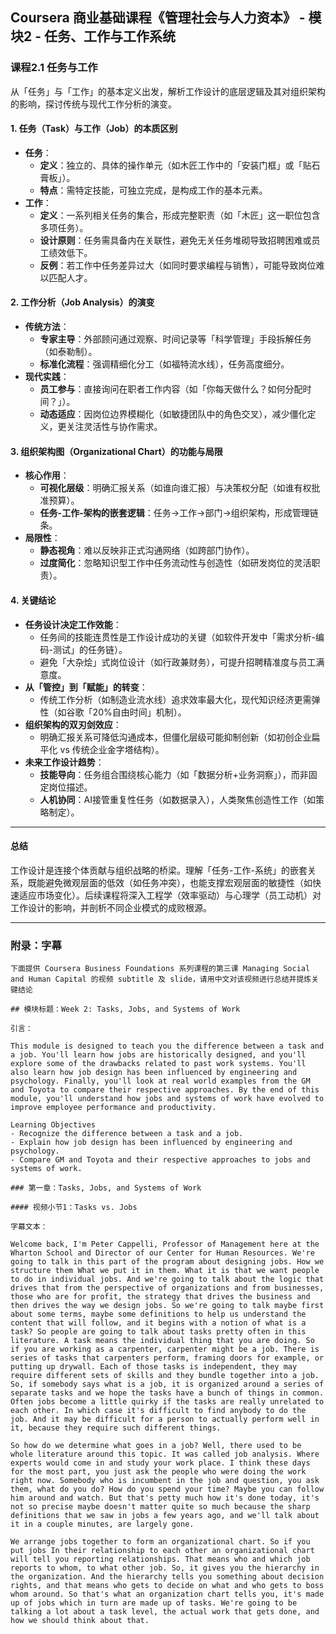 ## Coursera 商业基础课程《管理社会与人力资本》 - 模块2 - 任务、工作与工作系统

### 课程2.1 任务与工作

从「任务」与「工作」的基本定义出发，解析工作设计的底层逻辑及其对组织架构的影响，探讨传统与现代工作分析的演变。

#### 1. 任务（Task）与工作（Job）的本质区别 

- **任务**：  
  - **定义**：独立的、具体的操作单元（如木匠工作中的「安装门框」或「贴石膏板」）。  
  - **特点**：需特定技能，可独立完成，是构成工作的基本元素。  
- **工作**：  
  - **定义**：一系列相关任务的集合，形成完整职责（如「木匠」这一职位包含多项任务）。  
  - **设计原则**：任务需具备内在关联性，避免无关任务堆砌导致招聘困难或员工绩效低下。  
  - **反例**：若工作中任务差异过大（如同时要求编程与销售），可能导致岗位难以匹配人才。

#### 2. 工作分析（Job Analysis）的演变  

- **传统方法**：  
  - **专家主导**：外部顾问通过观察、时间记录等「科学管理」手段拆解任务（如泰勒制）。  
  - **标准化流程**：强调精细化分工（如福特流水线），任务高度细分。  
- **现代实践**：  
  - **员工参与**：直接询问在职者工作内容（如「你每天做什么？如何分配时间？」）。  
  - **动态适应**：因岗位边界模糊化（如敏捷团队中的角色交叉），减少僵化定义，更关注灵活性与协作需求。

#### 3. 组织架构图（Organizational Chart）的功能与局限  
- **核心作用**：  
  - **可视化层级**：明确汇报关系（如谁向谁汇报）与决策权分配（如谁有权批准预算）。  
  - **任务-工作-架构的嵌套逻辑**：任务→工作→部门→组织架构，形成管理链条。  
- **局限性**：  
  - **静态视角**：难以反映非正式沟通网络（如跨部门协作）。  
  - **过度简化**：忽略知识型工作中任务流动性与创造性（如研发岗位的灵活职责）。

#### 4. 关键结论  

- **任务设计决定工作效能**：  
  - 任务间的技能连贯性是工作设计成功的关键（如软件开发中「需求分析-编码-测试」的任务链）。  
  - 避免「大杂烩」式岗位设计（如行政兼财务），可提升招聘精准度与员工满意度。  
- **从「管控」到「赋能」的转变**：  
  - 传统工作分析（如制造业流水线）追求效率最大化，现代知识经济更需弹性（如谷歌「20%自由时间」机制）。  
- **组织架构的双刃剑效应**：  
  - 明确汇报关系可降低沟通成本，但僵化层级可能抑制创新（如初创企业扁平化 vs 传统企业金字塔结构）。  
- **未来工作设计趋势**：  
  - **技能导向**：任务组合围绕核心能力（如「数据分析+业务洞察」），而非固定岗位描述。  
  - **人机协同**：AI接管重复性任务（如数据录入），人类聚焦创造性工作（如策略制定）。  

---

#### 总结

工作设计是连接个体贡献与组织战略的桥梁。理解「任务-工作-系统」的嵌套关系，既能避免微观层面的低效（如任务冲突），也能支撑宏观层面的敏捷性（如快速适应市场变化）。后续课程将深入工程学（效率驱动）与心理学（员工动机）对工作设计的影响，并剖析不同企业模式的成败根源。

---

### 附录：字幕

```
下面提供 Coursera Business Foundations 系列课程的第三课 Managing Social and Human Capital 的视频 subtitle 及 slide，请用中文对该视频进行总结并提炼关键结论

## 模块标题：Week 2: Tasks, Jobs, and Systems of Work

引言：

This module is designed to teach you the difference between a task and a job. You'll learn how jobs are historically designed, and you'll explore some of the drawbacks related to past work systems. You'll also learn how job design has been influenced by engineering and psychology. Finally, you'll look at real world examples from the GM and Toyota to compare their respective approaches. By the end of this module, you'll understand how jobs and systems of work have evolved to improve employee performance and productivity.

Learning Objectives
- Recognize the difference between a task and a job.
- Explain how job design has been influenced by engineering and psychology.
- Compare GM and Toyota and their respective approaches to jobs and systems of work.

### 第一章：Tasks, Jobs, and Systems of Work

#### 视频小节1：Tasks vs. Jobs

字幕文本：

Welcome back, I'm Peter Cappelli, Professor of Management here at the Wharton School and Director of our Center for Human Resources. We're going to talk in this part of the program about designing jobs. How we structure them What we put it in them. What it is that we want people to do in individual jobs. And we're going to talk about the logic that drives that from the perspective of organizations and from businesses, those who are for profit, the strategy that drives the business and then drives the way we design jobs. So we're going to talk maybe first about some terms, maybe some definitions to help us understand the content that will follow, and it begins with a notion of what is a task? So people are going to talk about tasks pretty often in this literature. A task means the individual thing that you are doing. So if you are working as a carpenter, carpenter might be a job. There is series of tasks that carpenters perform, framing doors for example, or putting up drywall. Each of those tasks is independent, they may require different sets of skills and they bundle together into a job. So, if somebody says what is a job, it is organized around a series of separate tasks and we hope the tasks have a bunch of things in common. Often jobs become a little quirky if the tasks are really unrelated to each other. In which case it's difficult to find anybody to do the job. And it may be difficult for a person to actually perform well in it, because they require such different things.

So how do we determine what goes in a job? Well, there used to be whole literature around this topic. It was called job analysis. Where experts would come in and study your work place. I think these days for the most part, you just ask the people who were doing the work right now. Somebody who is incumbent in the job and question, you ask them, what do you do? How do you spend your time? Maybe you can follow him around and watch. But that's petty much how it's done today, it's not so precise maybe doesn't matter quite so much because the sharp definitions that we saw in jobs a few years ago, and we'll talk about it in a couple minutes, are largely gone.

We arrange jobs together to form an organizational chart. So if you put jobs In their relationship to each other an organizational chart will tell you reporting relationships. That means who and which job reports to whom, to what other job. So, it gives you the hierarchy in the organization. And the hierarchy tells you something about decision rights, and that means who gets to decide on what and who gets to boss whom around. So that's what an organization chart tells you, it's made up of jobs which in turn are made up of tasks. We're going to be talking a lot about a task level, the actual work that gets done, and how we should think about that.
```